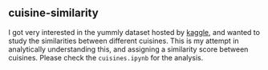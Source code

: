 ## cuisine-similarity
I got very interested in the yummly dataset hosted by <a href="https://www.kaggle.com/c/whats-cooking">kaggle</a>, and wanted to study the similarities between different cuisines. This is my attempt in analytically understanding this, and assigning a similarity score between cuisines. Please check the `cuisines.ipynb` for the analysis.